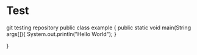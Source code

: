# Test
git testing repository
public class example {
	public static void main(String args[]){
		System.out.println("Hello World");
	}

}
